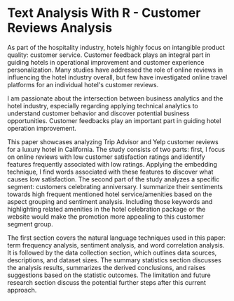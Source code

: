 # Text Analysis With R - Customer Reviews Analysis

As part of the hospitality industry, hotels highly focus on intangible product quality: customer service. Customer feedback plays an integral part in guiding hotels in operational improvement and customer experience personalization. Many studies have addressed the role of online reviews in influencing the hotel industry overall, but few have investigated online travel platforms for an individual hotel's customer reviews.

I am passionate about the intersection between business analytics and the hotel industry, especially regarding applying technical analytics to understand customer behavior and discover potential business opportunities. Customer feedbacks play an important part in guiding hotel operation improvement. 

This paper showcases analyzing Trip Advisor and Yelp customer reviews for a luxury hotel in California. The study consists of two parts: first, I focus on online reviews with low customer satisfaction ratings and identify features frequently associated with low ratings. Applying the embedding technique, I find words associated with these features to discover what causes low satisfaction. The second part of the study analyzes a specific segment: customers celebrating anniversary. I summarize their sentiments towards high frequent mentioned hotel service/amenities based on the aspect grouping and sentiment analysis. Including those keywords and highlighting related amenities in the hotel celebration package or the website would make the promotion more appealing to this customer segment group.

The first section covers the natural language techniques used in this paper: term frequency analysis, sentiment analysis, and word correlation analysis. It is followed by the data collection section, which outlines data sources, descriptions, and dataset sizes. The summary statistics section discusses the analysis results, summarizes the derived conclusions, and raises suggestions based on the statistic outcomes. The limitation and future research section discuss the potential further steps after this current approach.
